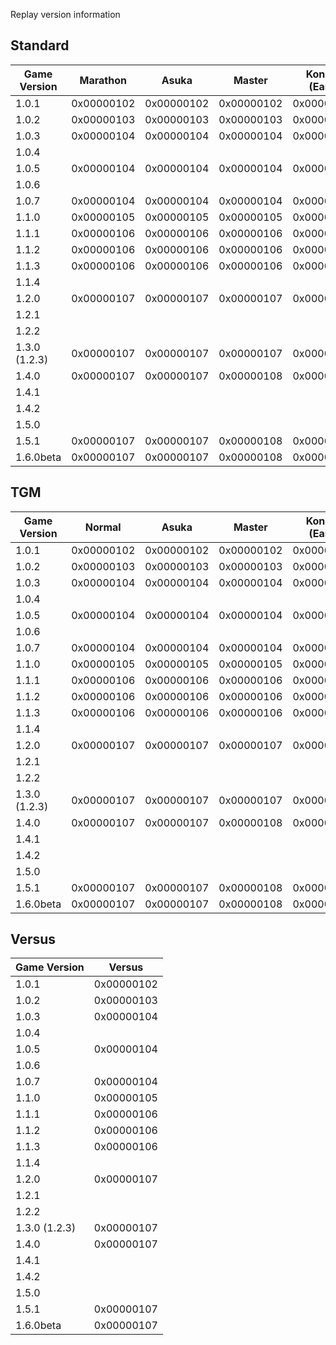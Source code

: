 Replay version information

## Standard

| Game Version  | Marathon   | Asuka      | Master     | Konoha (Easy) | Konoha (Hard) | Shiranui   |
|---------------|------------|------------|------------|---------------|---------------|------------|
| 1.0.1         | 0x00000102 | 0x00000102 | 0x00000102 | 0x00000102    | 0x00000102    | 0x00000102 |
| 1.0.2         | 0x00000103 | 0x00000103 | 0x00000103 | 0x00000103    | 0x00000103    | 0x00000103 |
| 1.0.3         | 0x00000104 | 0x00000104 | 0x00000104 | 0x00000104    | 0x00000104    | 0x00000104 |
| 1.0.4         |            |            |            |               |               |            |
| 1.0.5         | 0x00000104 | 0x00000104 | 0x00000104 | 0x00000104    | 0x00000104    | 0x00000104 |
| 1.0.6         |            |            |            |               |               |            |
| 1.0.7         | 0x00000104 | 0x00000104 | 0x00000104 | 0x00000104    | 0x00000104    | 0x00000104 |
| 1.1.0         | 0x00000105 | 0x00000105 | 0x00000105 | 0x00000105    | 0x00000105    | 0x00000105 |
| 1.1.1         | 0x00000106 | 0x00000106 | 0x00000106 | 0x00000106    | 0x00000106    | 0x00000106 |
| 1.1.2         | 0x00000106 | 0x00000106 | 0x00000106 | 0x00000106    | 0x00000106    | 0x00000106 |
| 1.1.3         | 0x00000106 | 0x00000106 | 0x00000106 | 0x00000106    | 0x00000106    | 0x00000106 |
| 1.1.4         |            |            |            |               |               |            |
| 1.2.0         | 0x00000107 | 0x00000107 | 0x00000107 | 0x00000107    | 0x00000107    | 0x00000107 |
| 1.2.1         |            |            |            |               |               |            |
| 1.2.2         |            |            |            |               |               |            |
| 1.3.0 (1.2.3) | 0x00000107 | 0x00000107 | 0x00000107 | 0x00000107    | 0x00000107    | 0x00000107 |
| 1.4.0         | 0x00000107 | 0x00000107 | 0x00000108 | 0x00000107    | 0x00000107    | 0x00000107 |
| 1.4.1         |            |            |            |               |               |            |
| 1.4.2         |            |            |            |               |               |            |
| 1.5.0         |            |            |            |               |               |            |
| 1.5.1         | 0x00000107 | 0x00000107 | 0x00000108 | 0x00000107    | 0x00000107    | 0x00000107 |
| 1.6.0beta     | 0x00000107 | 0x00000107 | 0x00000108 | 0x00000107    | 0x00000107    | 0x00000107 |

## TGM

| Game Version  | Normal     | Asuka      | Master     | Konoha (Easy) | Konoha (Hard) | Shiranui   |
|---------------|------------|------------|------------|---------------|---------------|------------|
| 1.0.1         | 0x00000102 | 0x00000102 | 0x00000102 | 0x00000102    | 0x00000102    | 0x00000102 |
| 1.0.2         | 0x00000103 | 0x00000103 | 0x00000103 | 0x00000103    | 0x00000103    | 0x00000103 |
| 1.0.3         | 0x00000104 | 0x00000104 | 0x00000104 | 0x00000104    | 0x00000104    | 0x00000104 |
| 1.0.4         |            |            |            |               |               |            |
| 1.0.5         | 0x00000104 | 0x00000104 | 0x00000104 | 0x00000104    | 0x00000104    | 0x00000104 |
| 1.0.6         |            |            |            |               |               |            |
| 1.0.7         | 0x00000104 | 0x00000104 | 0x00000104 | 0x00000104    | 0x00000104    | 0x00000104 |
| 1.1.0         | 0x00000105 | 0x00000105 | 0x00000105 | 0x00000105    | 0x00000105    | 0x00000105 |
| 1.1.1         | 0x00000106 | 0x00000106 | 0x00000106 | 0x00000106    | 0x00000106    | 0x00000106 |
| 1.1.2         | 0x00000106 | 0x00000106 | 0x00000106 | 0x00000106    | 0x00000106    | 0x00000106 |
| 1.1.3         | 0x00000106 | 0x00000106 | 0x00000106 | 0x00000106    | 0x00000106    | 0x00000106 |
| 1.1.4         |            |            |            |               |               |            |
| 1.2.0         | 0x00000107 | 0x00000107 | 0x00000107 | 0x00000107    | 0x00000107    | 0x00000107 |
| 1.2.1         |            |            |            |               |               |            |
| 1.2.2         |            |            |            |               |               |            |
| 1.3.0 (1.2.3) | 0x00000107 | 0x00000107 | 0x00000107 | 0x00000107    | 0x00000107    | 0x00000107 |
| 1.4.0         | 0x00000107 | 0x00000107 | 0x00000108 | 0x00000107    | 0x00000107    | 0x00000107 |
| 1.4.1         |            |            |            |               |               |            |
| 1.4.2         |            |            |            |               |               |            |
| 1.5.0         |            |            |            |               |               |            |
| 1.5.1         | 0x00000107 | 0x00000107 | 0x00000108 | 0x00000107    | 0x00000107    | 0x00000107 |
| 1.6.0beta     | 0x00000107 | 0x00000107 | 0x00000108 | 0x00000107    | 0x00000107    | 0x00000107 |

## Versus

| Game Version  | Versus     |
|---------------|------------|
| 1.0.1         | 0x00000102 |
| 1.0.2         | 0x00000103 |
| 1.0.3         | 0x00000104 |
| 1.0.4         |            |
| 1.0.5         | 0x00000104 |
| 1.0.6         |            |
| 1.0.7         | 0x00000104 |
| 1.1.0         | 0x00000105 |
| 1.1.1         | 0x00000106 |
| 1.1.2         | 0x00000106 |
| 1.1.3         | 0x00000106 |
| 1.1.4         |            |
| 1.2.0         | 0x00000107 |
| 1.2.1         |            |
| 1.2.2         |            |
| 1.3.0 (1.2.3) | 0x00000107 |
| 1.4.0         | 0x00000107 |
| 1.4.1         |            |
| 1.4.2         |            |
| 1.5.0         |            |
| 1.5.1         | 0x00000107 |
| 1.6.0beta     | 0x00000107 |